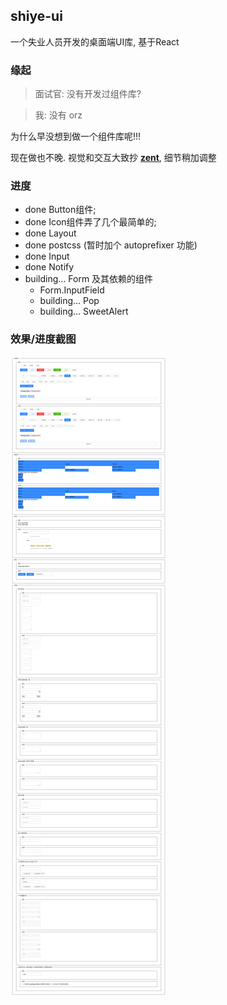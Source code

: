 ## shiye-ui

一个失业人员开发的桌面端UI库, 基于React

### 缘起

> 面试官: 没有开发过组件库?

> 我: 没有 orz

为什么早没想到做一个组件库呢!!!

现在做也不晚. 视觉和交互大致抄 [**zent**](https://youzan.github.io/zent/), 细节稍加调整

### 进度
- done Button组件;
- done Icon组件弄了几个最简单的;
- done Layout
- done postcss (暂时加个 autoprefixer 功能)
- done Input
- done Notify
- building... Form 及其依赖的组件
  - Form.InputField
  - building... Pop
  - building... SweetAlert

### 效果/进度截图

![总进度图](./images/total-progress.min.jpg)
